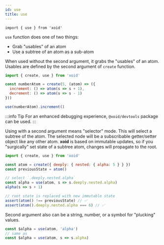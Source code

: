 ```yaml
---
id: use
title: use
---
```


`import { use } from 'xoid'`

`use` function does one of two things: 
- Grab "usables" of an atom
- Use a subtree of an atom as a sub-atom

When used without the second argument, it grabs the "usables" of an atom. Usables are defined by the second argument of `create` function.

```js
import { create, use } from 'xoid'

const numberAtom = create(5, (atom) => ({
  increment: () => atom(s => s + 1),
  decrement: () => atom(s => s - 1)
}))

use(numberAtom).increment()
```

:::info Tip
For an enhanced debugging experience, `@xoid/devtools` package can be used.
:::

Using with a second argument means "selector" mode. This will select a subtree of the atom. The selected node will be a subscribable getter/setter object like any other atom. **xoid** is based on immutable updates, so if you "surgically" set state of a subtree atom, changes will propagate to the root.

```js
import { create, use } from 'xoid'

const atom = create({ deeply: { nested: { alpha: 5 } } })
const previousState = atom()

// select `.deeply.nested.alpha`
const alpha = use(atom, s => s.deeply.nested.alpha)
alpha(s => s + 1)

// root state is replaced with new immutable state
assert(atom() !== previousState) // ✅
assert(atom().deeply.nested.alpha === 6) // ✅
```

Second argument also can be a string, number, or a symbol for "plucking" values.

```js
const $alpha = use(atom, 'alpha')
// same as
const $alpha = use(atom, s => s.alpha)
```